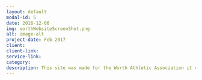 ```yaml
---
layout: default
modal-id: 5
date: 2016-12-06
img: worthWebsiteScreenShot.png
alt: image-alt
project-date: Feb 2017
client:
client-link: 
service-link:
category:
description: This site was made for the Worth Athletic Association it can be viewed here <a href ="http://www.worthathletic.org/"> http://www.worthathletic.org/</a>
---
```

